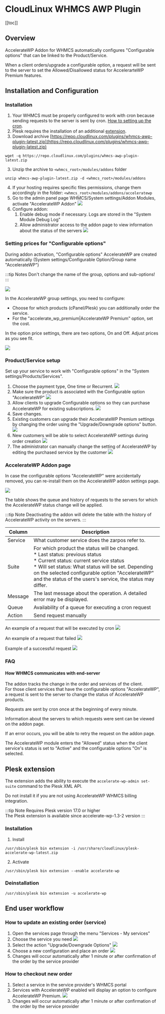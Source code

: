 # CloudLinux WHMCS AWP Plugin

[[toc]]

## Overview

AccelerateWP Addon for WHMCS automatically configures "Configurable options" that can be linked to the Product/Service.

When a client orders/upgrade a configurable option, a request will be sent to the server to set the Allowed/Disallowed status for AccelerarteWP Premium features.

## Installation and Configuration

### Installation

1. Your WHMCS must be properly configured to work with cron because sending requests to the server is sent by cron. [How to setting up the cron](https://docs.whmcs.com/Crons#Setting_up_the_Cron_Tasks).
2. Plesk requires the installation of an additional [extension](#plesk-extension).
3. Download archive [https://repo.cloudlinux.com/plugins/whmcs-awp-plugin-latest.zip](https://repo.cloudlinux.com/plugins/whmcs-awp-plugin-latest.zip)  

<div class="notranslate">

```
wget -q https://repo.cloudlinux.com/plugins/whmcs-awp-plugin-latest.zip
```

</div>

3. Unzip the archive to <span class="notranslate">`<whmcs_root>/modules/addons`</span> folder  

<div class="notranslate">

```
unzip whmcs-awp-plugin-latest.zip -d <whmcs_root>/modules/addons
```

</div>

4. If your hosting requires specific files permissions, change them accordingly in the folder: <span class="notranslate">`<whmcs_root>/modules/addons/acceleratewp`</span>
5. Go to the admin panel page WHMCS/System settings/Addon Modules, activate "AccelerateWP Addon"
![](/images/whmcs-awp-admin-addon-activate.png)
6. Configure addon:
   1. Enable debug mode if necessary. Logs are stored in the "System Module Debug Log"
   2. Allow administrator access to the addon page to view information about the status of the servers
![](/images/whmcs-awp-admin-addon-configure.png)

### Setting prices for "Configurable options"

During addon activation, "Configurable options" AccelerateWP are created automatically (System settings/Configurable Option/Group name "AccelerateWP")

:::tip Notes
Don't change the name of the group, options and sub-options!
:::

![](/images/whmcs-awp-admin-config-option.png)

In the AccelerateWP group settings, you need to configure:
* Choose for which products (cPanel/Plesk) you can additionally order the service.
* For the "accelerate_wp_premium|AccelerateWP Premium" option, set the cost.

In the option price settings, there are two options, On and Off. Adjust prices as you see fit.

![](/images/whmcs-awp-admin-config-option-price.png)

### Product/Service setup

Set up your service to work with "Configurable options" in the "System settings/Products/Services".

1. Choose the payment type, One time or Recurrent.
![](/images/whmcs-awp-admin-product-price.png)
2. Make sure the product is associated with the Configurable option "AccelerateWP"
![](/images/whmcs-awp-admin-product-config-option.png)
3. Allow clients to upgrade Configurable options so they can purchase AccelerateWP for existing subscriptions.
![](/images/whmcs-awp-admin-product-upgrades.png)
4. Save changes.
5. Existing customers can upgrade their AccelerateWP Premium settings by changing the order using the "Upgrade/Downgrade options" button.
![](/images/whmcs-awp-admin-ui-upgrade-config-option.png)
6. New customers will be able to select AccelerateWP settings during order creation
![](/images/whmcs-awp-admin-ui-new-config-option.png)
7. The administrator can manually change the setting of AccelerateWP by editing the purchased service by the customer
![](/images/whmcs-awp-admin-service-change-config-option.png)

### AccelerateWP Addon page

In case the configurable options "AccelerateWP" were accidentally removed, you can re-install them on the AccelerateWP addon settings page.

![](/images/whmcs-awp-admin-addon-page.png)

The table shows the queue and history of requests to the servers for which the AccelerateWP status change will be applied.

:::tip Note
Deactivating the addon will delete the table with the history of AccelerateWP activity on the servers.
:::

| Column  | Description                                                                                                                                                                                                                                                                                               |
|---------|-----------------------------------------------------------------------------------------------------------------------------------------------------------------------------------------------------------------------------------------------------------------------------------------------------------|
| Service | What customer service does the zarpos refer to.                                                                                                                                                                                                                                                           |
| Suite   | For which product the status will be changed.<br/>* Last status: previous status<br/> * Current status: current service status<br/>* Will set status: What status will be set. Depending on the selected configurable option "AccelerateWP" and the status of the users's service, the status may differ. |
| Message | The last message about the operation. A detailed error may be displayed.                                                                                                                                                                                                                                  |
| Queue   | Availability of a queue for executing a cron request                                                                                                                                                                                                                                                      |
| Action  | Send request manually                                                                                                                                                                                                                                                                                     |

An example of a request that will be executed by cron
![](/images/whmcs-awp-admin-addon-page-example-cron.png)

An example of a request that failed
![](/images/whmcs-awp-admin-addon-page-example-error.png)

Example of a successful request
![](/images/whmcs-awp-admin-addon-page-example-success.png)

### FAQ

#### How WHMCS communicates with end-server

The addon tracks the change in the order and services of the client.  
For those client services that have the configurable options "AccelerateWP", a request is sent to the server to change the status of AccelerateWP products.

Requests are sent by cron once at the beginning of every minute.

Information about the servers to which requests were sent can be viewed on the addon page.

If an error occurs, you will be able to retry the request on the addon page.

The AccelerateWP module enters the "Allowed" status when the client service's status is set to "Active" and the configurable options "On" is selected.

## Plesk extension

The extension adds the ability to execute the <span class="notranslate">`accelerate-wp-admin set-suite`</span> command to the Plesk XML API.

Do not install it if you are not using AccelerateWP WHMCS billing integration.

:::tip Note
Requires Plesk version 17.0 or higher  
The Plesk extension is available since accelerate-wp-1.3-2 version
:::

### Installation

1. Install

<div class="notranslate">

```
/usr/sbin/plesk bin extension -i /usr/share/cloudlinux/plesk-accelerate-wp-latest.zip
```

</div>

2. Activate

<div class="notranslate">

```
/usr/sbin/plesk bin extension --enable accelerate-wp
```

</div>

### Deinstallation

<div class="notranslate">

```
/usr/sbin/plesk bin extension -u accelerate-wp
```

</div>

## End user workflow

### How to update an existing order (service)

1. Open the services page through the menu "Services - My services"
2. Choose the service you need
   ![](/images/whmcs-awp-user-services.png)
3. Select the action "Upgrade/Downgrade Options"
   ![](/images/whmcs-awp-user-services-config-option-upgrade.png)
4. Choose a new configuration and place an order
   ![](/images/whmcs-awp-user-services-config-option-change.png)
5. Changes will occur automatically after 1 minute or after confirmation of the order by the service provider

### How to checkout new order

1. Select a service in the service provider's WHMCS portal
2. Services with AccelerateWP enabled will display an option to configure AccelerateWP Premium.
   ![](/images/whmcs-awp-user-order.png)
3. Changes will occur automatically after 1 minute or after confirmation of the order by the service provider